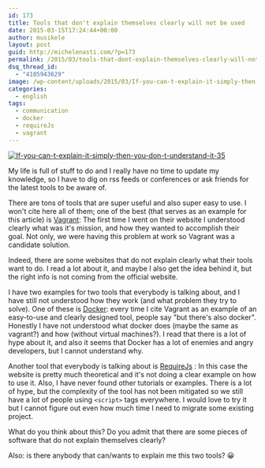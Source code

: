 ```yaml
---
id: 173
title: Tools that don't explain themselves clearly will not be used
date: 2015-03-15T17:24:44+00:00
author: musikele
layout: post
guid: http://michelenasti.com/?p=173
permalink: /2015/03/tools-that-dont-explain-themselves-clearly-will-not-be-used/
dsq_thread_id:
  - "4105943629"
image: /wp-content/uploads/2015/03/If-you-can-t-explain-it-simply-then-you-don-t-understand-it-35.jpg
categories:
  - english
tags:
  - communication
  - docker
  - requireJs
  - vagrant
---
```

[<img class="alignleft wp-image-174 size-medium" src="https://i0.wp.com/michelenasti.com/wp-content/uploads/2015/03/If-you-can-t-explain-it-simply-then-you-don-t-understand-it-35-300x225.jpg?fit=300%2C225" alt="If-you-can-t-explain-it-simply-then-you-don-t-understand-it-35" srcset="https://i1.wp.com/michelenasti.com/wp-content/uploads/2015/03/If-you-can-t-explain-it-simply-then-you-don-t-understand-it-35.jpg?resize=300%2C225 300w, https://i1.wp.com/michelenasti.com/wp-content/uploads/2015/03/If-you-can-t-explain-it-simply-then-you-don-t-understand-it-35.jpg?w=480 480w" sizes="(max-width: 300px) 100vw, 300px" data-recalc-dims="1" />](https://i1.wp.com/michelenasti.com/wp-content/uploads/2015/03/If-you-can-t-explain-it-simply-then-you-don-t-understand-it-35.jpg)

My life is full of stuff to do and I really have no time to update my knowledge, so I have to dig on rss feeds or conferences or ask friends for the latest tools to be aware of.

There are tons of tools that are super useful and also super easy to use. I won't cite here all of them; one of the best (that serves as an example for this article) is [Vagrant](https://www.vagrantup.com/): The first time I went on their website I understood clearly what was it's mission, and how they wanted to accomplish their goal. Not only, we were having this problem at work so Vagrant was a candidate solution.

Indeed, there are some websites that do not explain clearly what their tools want to do. I read a lot about it, and maybe I also get the idea behind it, but the right info is not coming from the official website.

I have two examples for two tools that everybody is talking about, and I have still not understood how they work (and what problem they try to solve). One of these is [Docker](https://www.docker.com/): every time I cite Vagrant as an example of an easy-to-use and clearly designed tool, people say "but there's also docker". Honestly I have not understood what docker does (maybe the same as vagrant?) and how (without virtual machines?). I read that there is a lot of hype about it, and also it seems that Docker has a lot of enemies and angry developers, but I cannot understand why.

Another tool that everybody is talking about is [RequireJs](http://requirejs.org/) : In this case the website is pretty much theoretical and it's not doing a clear example on how to use it. Also, I have never found other tutorials or examples. There is a lot of hype, but the complexity of the tool has not been mitigated so we still have a lot of people using `<script>` tags everywhere. I would love to try it but I cannot figure out even how much time I need to migrate some existing project.

What do you think about this? Do you admit that there are some pieces of software that do not explain themselves clearly?

Also: is there anybody that can/wants to explain me this two tools? 😀